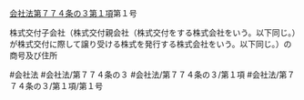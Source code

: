 [会社法第７７４条の３第１項](会社法＿＿＿＿第７７４条の３第１項)第１号

株式交付子会社（株式交付親会社（株式交付をする株式会社をいう。以下同じ。）が株式交付に際して譲り受ける株式を発行する株式会社をいう。以下同じ。）の商号及び住所


#会社法
#会社法/第７７４条の３
#会社法/第７７４条の３/第１項
#会社法/第７７４条の３/第１項/第１号
